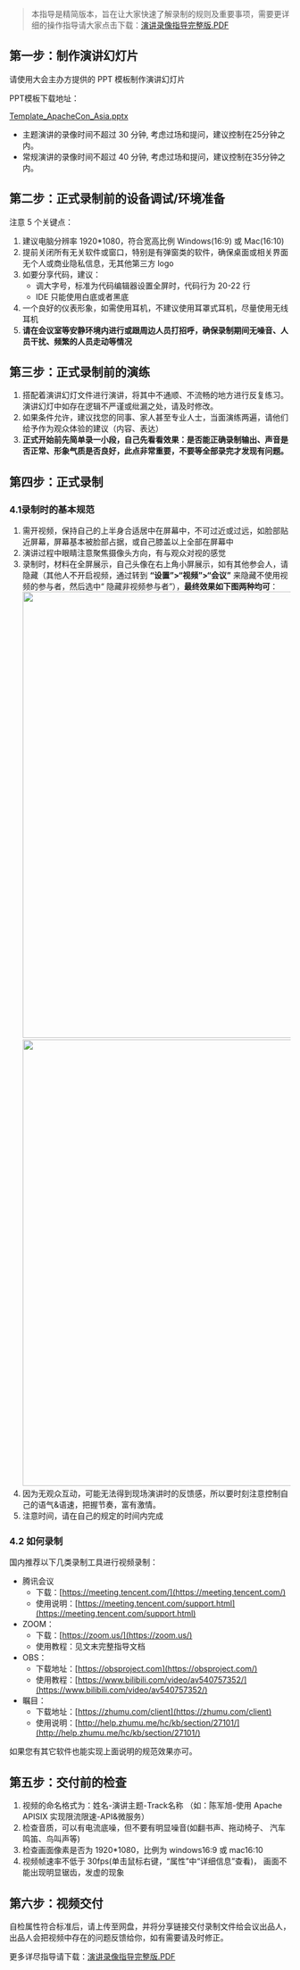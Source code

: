 

> 本指导是精简版本，旨在让大家快速了解录制的规则及重要事项，需要更详细的操作指导请大家点击下载：[演讲录像指导完整版.PDF](https://apachecon.com/acasia2021/video_guide_zh_full.pdf)

## 第一步：制作演讲幻灯片

请使用大会主办方提供的 PPT 模板制作演讲幻灯片

PPT模板下载地址：

[Template_ApacheCon_Asia.pptx](https://apachecon.com/acasia2021/Template_ApacheCon_Asia.pptx)

* 主题演讲的录像时间不超过 30 分钟, 考虑过场和提问，建议控制在25分钟之内。
* 常规演讲的录像时间不超过 40 分钟, 考虑过场和提问，建议控制在35分钟之内。

## 第二步：正式录制前的设备调试/环境准备

注意 5 个关键点：

1. 建议电脑分辨率 1920\*1080，符合宽高比例 Windows(16:9) 或 Mac(16:10)
2. 提前关闭所有无关软件或窗口，特别是有弹窗类的软件，确保桌面或相关界面无个人或商业隐私信息，无其他第三方 logo
3. 如要分享代码，建议：
    * 调大字号，标准为代码编辑器设置全屏时，代码行为 20-22 行
    * IDE 只能使用白底或者黑底
4. 一个良好的仪表形象，如需使用耳机，不建议使用耳罩式耳机，尽量使用无线耳机
5. **请在会议室等安静环境内进行或跟周边人员打招呼，确保录制期间无噪音、人员干扰、频繁的人员走动等情况**

## 第三步：正式录制前的演练

1. 搭配着演讲幻灯文件进行演讲，将其中不通顺、不流畅的地方进行反复练习。演讲幻灯中如存在逻辑不严谨或纰漏之处，请及时修改。
2. 如果条件允许，建议找您的同事、家人甚至专业人士，当面演练两遍，请他们给予作为观众体验的建议（内容、表达）
3. **正式开始前先简单录一小段，自己先看看效果：是否能正确录制输出、声音是否正常、形象气质是否良好，此点非常重要，不要****等****全部录完****才****发现有问题。**

## 第四步：正式录制

### 4.1录制时的基本规范

1. 需开视频，保持自己的上半身合适居中在屏幕中，不可过近或过远，如脸部贴近屏幕，屏幕基本被脸部占据，或自己膝盖以上全部在屏幕中
2. 演讲过程中眼睛注意聚焦摄像头方向，有与观众对视的感觉
3. 录制时，材料在全屏展示，自己头像在右上角小屏展示，如有其他参会人，请隐藏（其他人不开启视频，通过转到 **“设置”>“视频”>“会议”**
来隐藏不使用视频的参与者，然后选中“ 隐藏非视频参与者”），**最终效果如下图两种均可**：
    <img src="images/alc_1.jpeg" width="800"/>
    <img src="images/alc_2.jpeg" width="800"/>
5. 因为无观众互动，可能无法得到现场演讲时的反馈感，所以要时刻注意控制自己的语气&语速，把握节奏，富有激情。
6. 注意时间，请在自己的规定的时间内完成

### 4.2 如何录制
国内推荐以下几类录制工具进行视频录制：
* 腾讯会议
    * 下载：[https://meeting.tencent.com/](https://meeting.tencent.com/)
    * 使用说明：[https://meeting.tencent.com/support.html](https://meeting.tencent.com/support.html)
* ZOOM：
    * 下载：[https://zoom.us/](https://zoom.us/)
    * 使用教程：见文末完整指导文档
* OBS：
    * 下载地址：[https://obsproject.com](https://obsproject.com/)
    * 使用教程：[https://www.bilibili.com/video/av540757352/](https://www.bilibili.com/video/av540757352/)
* 瞩目：
    * 下载地址：[https://zhumu.com/client](https://zhumu.com/client)
    * 使用说明：[http://help.zhumu.me/hc/kb/section/27101/](http://help.zhumu.me/hc/kb/section/27101/)

如果您有其它软件也能实现上面说明的规范效果亦可。

## 第五步：交付前的检查

1. 视频的命名格式为：姓名-演讲主题-Track名称 （如：陈军旭-使用 Apache APISIX 实现限流限速-API&微服务）
2. 检查音质，可以有电流底噪，但不要有明显噪音(如翻书声、拖动椅子、 汽车鸣笛、鸟叫声等)
3. 检查画面像素是否为 1920\*1080，比例为 windows16:9 或 mac16:10
4. 视频帧速率不低于 30fps(单击鼠标右键，“属性”中“详细信息”查看)， 画面不能出现明显锯齿，发虚的现象

## 第六步：视频交付

自检属性符合标准后，请上传至网盘，并将分享链接交付录制文件给会议出品人，出品人会把视频中存在的问题反馈给你，如有需要请及时修正。

更多详尽指导请下载：[演讲录像指导完整版.PDF](https://apachecon.com/acasia2021/video_guide_zh_full.pdf)
